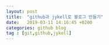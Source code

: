 ```yaml
---
layout: post
title:  "github과 jykell로 블로그 만들기"
date:   2019-03-11 14:16:45 +0200
categories: github blog
tag : [git,github,jykell]
---
```

